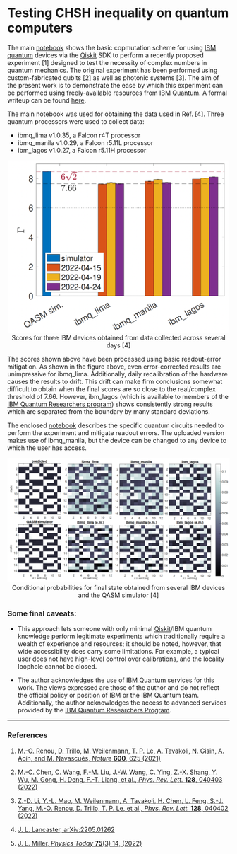 # Testing CHSH inequality on quantum computers

The main [notebook](CHSHsimulation.ipynb) shows the basic copmutation scheme for using [IBM quantum](https://www.ibm.com/quantum) devices via the [Qiskit](https://qiskit.org/) SDK to perform a recently proposed experiment [1] designed to test the necessity of complex numbers in quantum mechanics. The original experiment has been performed using custom-fabricated qubits [2] as well as photonic systems [3]. The aim of the present work is to demonstrate the ease by which this experiment can be performed using freely-available resources from IBM Quantum. A formal writeup can be found [here](https://arxiv.org/abs/2205.01262).

The main notebook was used for obtaining the data used in Ref. [4]. Three quantum processors were used to collect data:

- ibmq_lima v1.0.35, a Falcon r4T processor
- ibmq_manila v1.0.29, a Falcon r5.11L processor
- ibm_lagos v1.0.27, a Falcon r5.11H processor

<p align="center">
  <img src="images/barplot.png" width="500"/><br>
  Scores for three IBM devices obtained from data collected across several days [4]
</p>

The scores shown above have been processed using basic readout-error mitigation. As shown in the figure above, even error-corrected results are unimpressive for ibmq_lima. Additionally, daily recalibration of the hardware causes the results to drift. This drift can make firm conclusions somewhat difficult to obtain when the final scores are so close to the real/complex threshold of 7.66. However, ibm_lagos (which is available to members of the [IBM Quantum Researchers program](https://quantum-computing.ibm.com/programs/researchers)) shows consistently strong results which are separated from the boundary by many standard deviations.

The enclosed [notebook](CHSHsimulation.ipynb) describes the specific quantum circuits needed to perform the experiment and mitigate readout errors. The uploaded version makes use of ibmq_manila, but the device can be changed to any device to which the user has access.

<p align="center">
  <img src="images/density.png" width="700"/><br>
  Conditional probabilities for final state obtained from several IBM devices and the QASM simulator [4]
</p>

### Some final caveats:

- This approach lets someone with only minimal [Qiskit](https://qiskit.org/)/IBM quantum knowledge perform legitimate experiments which traditionally require a wealth of experience and resources; it should be noted, however, that wide accessibility does carry some limitations. For example, a typical user does not have high-level control over calibrations, and the locality loophole cannot be closed.

- The author acknowledges the use of [IBM Quantum](https://www.ibm.com/quantum) services for this work. The views expressed are those of the author and do not reflect the official policy or position of IBM or the IBM Quantum team. Additionally, the author acknowledges the access to advanced services provided by the [IBM Quantum Researchers Program](https://quantum-computing.ibm.com/programs/researchers).

---------------------------------------------------
### References

1. [M.-O. Renou, D. Trillo, M. Weilenmann, T. P. Le, A. Tavakoli, N. Gisin, A. Acín, and M. Navascués, <i>Nature</i> <b>600</b>, 625
(2021)](https://doi.org/10.1038/s41586-021-04160-4)

2. [M.-C. Chen, C. Wang, F.-M. Liu, J.-W. Wang, C. Ying, Z.-X. Shang, Y. Wu, M. Gong, H. Deng, F.-T. Liang, et al., <i>Phys. Rev. Lett.</i> <b>128</b>, 040403 (2022)](https://link.aps.org/doi/10.1103/PhysRevLett.128.040403)

3. [Z.-D. Li, Y.-L. Mao, M. Weilenmann, A. Tavakoli, H. Chen, L. Feng, S.-J. Yang, M.-O. Renou, D. Trillo, T. P. Le, et al., <i>Phys. Rev. Lett.</i> <b>128</b>, 040402 (2022)](https://link.aps.org/doi/10.1103/PhysRevLett.128.040402)

4. [J. L. Lancaster, arXiv:2205.01262](https://arxiv.org/abs/2205.01262)

5. [J. L. Miller, <i>Physics Today</i> <b>75</b>(3) 14, (2022)](https://physicstoday.scitation.org/doi/10.1063/PT.3.4955)
